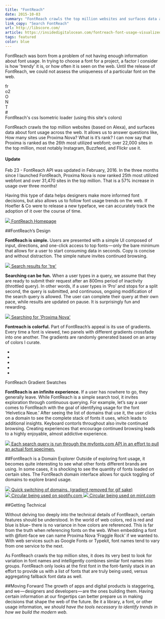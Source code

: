 ```yaml
---
title: "FontReach"
date: 2015-10-03
summary: "FontReach crawls the top million websites and surfaces data about font usage across the web."
link_copy: "Search FontReach"
url: http://libscore.com/
article: https://insidedigitalocean.com/fontreach-font-usage-visualized-b6c5b6294787#.bm37436ce
tags: featured
color: blue
---
```


FontReach was born from a problem of not having enough information about font usage. In trying to choose a font for a project, a factor I consider is how 'trendy' it is, or how often it is seen on the web. Until the release of FontReach, we could not assess the uniqueness of a particular font on the web.

<!-- <a class="enlarge border" href="/assets/images/projects/fontreach/loader.gif">
  <img src="/assets/images/blank.jpg" data-src="/assets/images/projects/fontreach/loader.gif">
  FontReach CSS Isometric loader
</a> -->

<div class="Cube-wrap">
  <div class='Cube'>
    <div class='cube-face cube-face-front'>fr</div>
    <div class='cube-face cube-face-back'>o2</div>
    <div class='cube-face cube-face-left'>O</div>
    <div class='cube-face cube-face-right'>N</div>  
    <div class='cube-face cube-face-bottom'>T</div>
    <div class='cube-face cube-face-top'>#</div>
  </div>
</div>
<span class="Caption--faux">FontReach's css Isometric loader (using this site's colors)</span>

FontReach crawls the top million websites (based on Alexa), and surfaces data about font usage across the web. It allows us to answer questions like, How many sites use Proxima Nova? What is it’s rank? I can now say that Proxima is ranked as the 26th most utilized webfont; over 22,000 sites in the top million, most notably Instagram, Buzzfeed, and Flickr use it.

<div class="Note">
<h4>Update</h4>
Feb 23 - FontReach API was updated in February, 2016. In the three months since I launched FontReach, Proxima Nova is now ranked 25th most utilized webfont and over 31,470 sites in the top million. That is a 57% increase in usage over three months!
</div>

Having this type of data helps designers make more informed font decisions, but also allows us to follow font usage trends on the web. If Hoefler & Co were to release a new typeface, we can accurately track the adoption of it over the course of time.

<a class="enlarge border" href="/assets/images/projects/fontreach/home.jpg">
  <img src="/assets/images/blank.jpg" data-src="/assets/images/projects/fontreach/home.jpg">
  FontReach Homepage
</a>

##FontReach’s Design

**FontReach is simple.** Users are presented with a simple UI composed of input, directions, and one-click access to top fonts — only the bare minimum that allows for a user to start consuming data in seconds. Copy is concise and without distraction. The simple nature invites continued browsing.

<a class="enlarge border" href="/assets/images/projects/fontreach/search.jpg">
  <img src="/assets/images/blank.jpg" data-src="/assets/images/projects/fontreach/search.jpg">
  Search results for 'tre'
</a>

**Searching can be fun.** When a user types in a query, we assume that they are ready to submit their request after an 800ms period of inactivity (throttled query). In other words, if a user types in ‘Pro’ and stops for a split second, the query is submitted, and continuous, ongoing modification of the search query is allowed. The user can complete their query at their own pace, while results are updated on pause. It is surprisingly fun and rewarding.

<a class="enlarge border" href="/assets/images/projects/fontreach/fontreach-search.gif">
  <img src="/assets/images/blank.jpg" data-src="/assets/images/projects/fontreach/fontreach-search.gif">
  Searching for 'Proxima Nova'
</a>

**Fontreach is colorful.** Part of FontReach’s appeal is its use of gradients. Every time a font is viewed, two panels with different gradients crossfade into one another. The gradients are randomly generated based on an array of colors I curate.

<ul class="swatches">
  <li class="gradientA"><span></span></li>
  <li class="gradientB"><span></span></li>
  <li class="gradientC"><span></span></li>
  <li class="gradientD"><span></span></li>
  <li class="gradientE"><span></span></li>
</ul>

<span class="Caption--faux">FontReach Gradient Swatches</span>

**FontReach is an infinite experience.** If a user has nowhere to go, they generally leave. While FontReach is a simple search tool, it invites exploration through continuous querying. For example, let’s say a user comes to FontReach with the goal of identifying usage for the font ‘Helvetica Neue.’ After seeing the list of domains that use it, the user clicks on a domain to see the complete stack of fonts it uses, which leads to additional insights. Keyboard contorls throughout also invite continued browsing. Creating experiences that encourage continued browsing leads to a highly enjoyable, almost addictive experience. 

<a class="enlarge" href="/assets/images/projects/fontreach/helvetica-neue.jpg">
  <img src="/assets/images/blank.jpg" data-src="/assets/images/projects/fontreach/helvetica-neue.jpg">
  Each search query is run through the myfonts.com API in an effort to pull an actual font specimen.
</a>

##FontReach is a Domain Explorer
Outside of exploring font usage, it becomes quite interesting to see what other fonts different brands are using. In some cases, it is shocking to see the quantity of fonts loaded on certain sites. The FontReach domain interface allows for quick toggling of domains to explore brand usage. 

<a class="enlarge" href="/assets/images/projects/fontreach/domain-switch.gif">
  <img src="/assets/images/blank.jpg" data-src="/assets/images/projects/fontreach/domain-switch.gif">
  Quick switching of domains. (gradient removed for gif sake)
</a>

<div class="halfWrap">
  <a class="enlarge half" href="/assets/images/projects/fontreach/circular-results.jpg">
    <img src="/assets/images/blank.jpg" data-src="/assets/images/projects/fontreach/circular-results.jpg">
    Circular being used on spotify.com
  </a><a class="enlarge half" href="/assets/images/projects/fontreach/circular-resultsB.jpg">
    <img src="/assets/images/blank.jpg" data-src="/assets/images/projects/fontreach/circular-resultsB.jpg">
    Circular being used on mint.com
  </a>
</div>

##Getting Technical

Without delving too deeply into the technical details of FontReach, certain features should be understood. In the world of web colors, red is red and blue is blue– there is no variance in how colors are referenced. This is far from the truth when referencing fonts on the web. When embedding a font with @font-face we can name Proxima Nova ‘Fraggle Rock’ if we wanted to. With web services such as Google Fonts or Typekit, font names tend to vary from one service to the next.

As FontReach crawls the top million sites, it does its very best to look for variation in font names and intelligently combines similar font names into groups. FontReach only looks at the first font in the font-family stack in an effort to provide us with a list of fonts that are truly being used, versus aggregating fallback font data as well.

##Moving Forward
The growth of apps and digital products is staggering, and we — designers and developers — are the ones building them. Having certain information at our fingertips can better prepare us in making decisions that shape the web of the future. Be it a library, a font, or other usage information, <em>we should have the tools necessary to identify trends in how we build the modern web.</em>